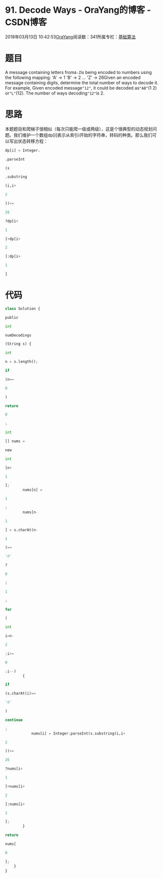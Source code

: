 
# 91. Decode Ways - OraYang的博客 - CSDN博客

2018年03月13日 10:42:53[OraYang](https://me.csdn.net/u010665216)阅读数：341所属专栏：[基础算法](https://blog.csdn.net/column/details/16604.html)



# 题目
A message containing letters from`A-Z`is being encoded to numbers using the following mapping:
'A' -> 1
'B' -> 2
...
'Z' -> 26Given an encoded message containing digits, determine the total number of ways to decode it.
For example,
Given encoded message`"12"`,
it could be decoded as`"AB"`(1 2) or`"L"`(12).
The number of ways decoding`"12"`is 2.

# 思路
本题题目和爬梯子很相似（每次只能爬一级或两级），这是个很典型的动态规划问题。我们维护一个数组dp[i]表示从索引i开始的字符串，转码的种类。那么我们可以写出状态转移方程：
```python
dp[i] = Integer.
```
```python
.parseInt
```
```python
(s
```
```python
.substring
```
```python
(i,i+
```
```python
2
```
```python
))<=
```
```python
26
```
```python
?dp[i+
```
```python
1
```
```python
]+dp[i+
```
```python
2
```
```python
]:dp[i+
```
```python
1
```
```python
]
```
# 代码
```python
class Solution {
```
```python
public
```
```python
int
```
```python
numDecodings
```
```python
(String s) {
```
```python
int
```
```python
n = s.length();
```
```python
if
```
```python
(n==
```
```python
0
```
```python
)
```
```python
return
```
```python
0
```
```python
;
```
```python
int
```
```python
[] nums =
```
```python
new
```
```python
int
```
```python
[n+
```
```python
1
```
```python
];
        nums[n] =
```
```python
1
```
```python
;
        nums[n-
```
```python
1
```
```python
] = s.charAt(n-
```
```python
1
```
```python
)==
```
```python
'0'
```
```python
?
```
```python
0
```
```python
:
```
```python
1
```
```python
;
```
```python
for
```
```python
(
```
```python
int
```
```python
i=n-
```
```python
2
```
```python
;i>=
```
```python
0
```
```python
;i--)
        {
```
```python
if
```
```python
(s.charAt(i)==
```
```python
'0'
```
```python
)
```
```python
continue
```
```python
;
            nums[i] = Integer.parseInt(s.substring(i,i+
```
```python
2
```
```python
))<=
```
```python
26
```
```python
?nums[i+
```
```python
1
```
```python
]+nums[i+
```
```python
2
```
```python
]:nums[i+
```
```python
1
```
```python
];
        }
```
```python
return
```
```python
nums[
```
```python
0
```
```python
];
    }
}
```

